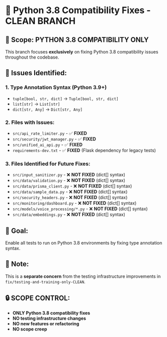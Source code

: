 # 🐍 Python 3.8 Compatibility Fixes - CLEAN BRANCH

## 🎯 **Scope: PYTHON 3.8 COMPATIBILITY ONLY**

This branch focuses **exclusively** on fixing Python 3.8 compatibility issues throughout the codebase.

## 🚨 **Issues Identified:**

### **1. Type Annotation Syntax (Python 3.9+)**
- `tuple[bool, str, dict]` → `Tuple[bool, str, dict]`
- `list[str]` → `List[str]`
- `dict[str, Any]` → `Dict[str, Any]`

### **2. Files with Issues:**
- `src/api_rate_limiter.py` - ✅ **FIXED**
- `src/security/jwt_manager.py` - ✅ **FIXED**
- `src/unified_ai_api.py` - ✅ **FIXED**
- `requirements-dev.txt` - ✅ **FIXED** (Flask dependency for legacy tests)

### **3. Files Identified for Future Fixes:**
- `src/input_sanitizer.py` - ❌ **NOT FIXED** (dict[] syntax)
- `src/data/validation.py` - ❌ **NOT FIXED** (dict[] syntax)
- `src/data/prisma_client.py` - ❌ **NOT FIXED** (dict[] syntax)
- `src/data/sample_data.py` - ❌ **NOT FIXED** (dict[] syntax)
- `src/security_headers.py` - ❌ **NOT FIXED** (dict[] syntax)
- `src/monitoring/dashboard.py` - ❌ **NOT FIXED** (dict[] syntax)
- `src/models/voice_processing/*.py` - ❌ **NOT FIXED** (dict[] syntax)
- `src/data/embeddings.py` - ❌ **NOT FIXED** (dict[] syntax)

## 🎯 **Goal:**
Enable all tests to run on Python 3.8 environments by fixing type annotation syntax.

## 📝 **Note:**
This is a **separate concern** from the testing infrastructure improvements in `fix/testing-and-training-only-CLEAN`.

## 🔒 **SCOPE CONTROL:**
- **ONLY Python 3.8 compatibility fixes**
- **NO testing infrastructure changes**
- **NO new features or refactoring**
- **NO scope creep**
